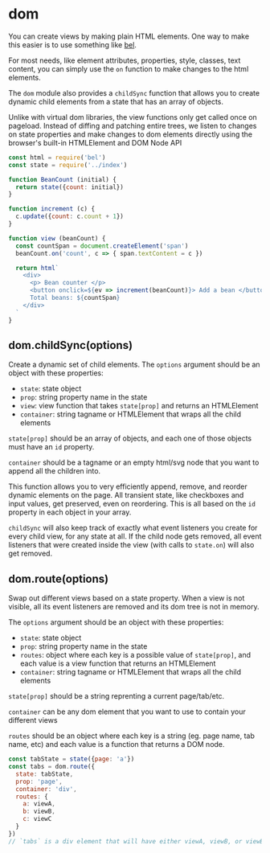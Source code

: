# dom

You can create views by making plain HTML elements. One way to make this easier is to use something like [bel](https://github.com/shama/bel).

For most needs, like element attributes, properties, style, classes, text content, you can simply use the `on` function to make changes to the html elements.

The `dom` module also provides a `childSync` function that allows you to create dynamic child elements from a state that has an array of objects.

Unlike with virtual dom libraries, the view functions only get called once on pageload. Instead of diffing and patching entire trees, we listen to changes on state properties and make changes to dom elements directly using the browser's built-in HTMLElement and DOM Node API

```js
const html = require('bel')
const state = require('../index')

function BeanCount (initial) {
  return state({count: initial})
}

function increment (c) {
  c.update({count: c.count + 1})
}

function view (beanCount) {
  const countSpan = document.createElement('span')
  beanCount.on('count', c => { span.textContent = c })

  return html`
    <div>
      <p> Bean counter </p>
      <button onclick=${ev => increment(beanCount)}> Add a bean </button>
      Total beans: ${countSpan}
    </div>
  `
}
```

## dom.childSync(options)

Create a dynamic set of child elements. The `options` argument should be an object with these properties:
* `state`: state object
* `prop`: string property name in the state
* `view`: view function that takes `state[prop]` and returns an HTMLElement
* `container`: string tagname or HTMLElement that wraps all the child elements

`state[prop]` should be an array of objects, and each one of those objects must have an `id` property.

`container` should be a tagname or an empty html/svg node that you want to append all the children into.

This function allows you to very efficiently append, remove, and reorder dynamic elements on the page. All transient state, like checkboxes and input values, get preserved, even on reordering. This is all based on the `id` property in each object in your array.

`childSync` will also keep track of exactly what event listeners you create for every child view, for any state at all. If the child node gets removed, all event listeners that were created inside the view (with calls to `state.on`) will also get removed.

## dom.route(options)

Swap out different views based on a state property. When a view is not visible, all its event listeners are removed and its dom tree is not in memory.

The `options` argument should be an object with these properties:
* `state`: state object
* `prop`: string property name in the state
* `routes`: object where each key is a possible value of `state[prop]`, and each value is a view function that returns an HTMLElement
* `container`: string tagname or HTMLElement that wraps all the child elements

`state[prop]` should be a string reprenting a current page/tab/etc.

`container` can be any dom element that you want to use to contain your different views

`routes` should be an object where each key is a string (eg. page name, tab name, etc) and each value is a function that returns a DOM node.

```js
const tabState = state({page: 'a'})
const tabs = dom.route({
  state: tabState,
  prop: 'page',
  container: 'div',
  routes: {
    a: viewA,
    b: viewB,
    c: viewC
  }
})
// `tabs` is a div element that will have either viewA, viewB, or viewB as its child node depending on tabState.page
```
